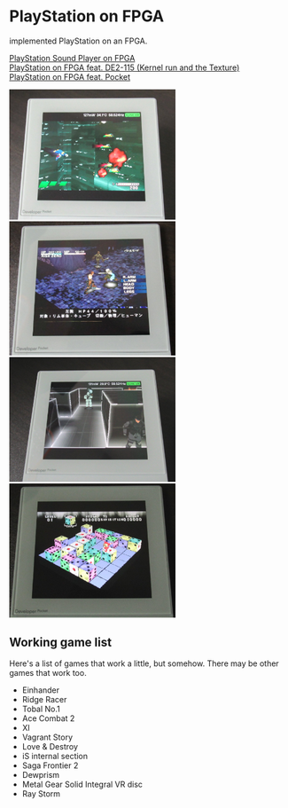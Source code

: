 # PlayStation on FPGA
implemented PlayStation on an FPGA.  

<!--
When executing with the Terasic DE2-115 FPGA board, write the BIOS of SCPH-5500 to address 0 of the flash memory.
Reset is BUTTON 0.  
<pre>
 SW17 SW16:
  0    0     SONY logo -> PS logo.
  0    1     My polygon demo.
  1    0     SONY logo -> "Not a PlayStation standard disc"
  1    1     SONY logo -> Main menu view.
</pre>
-->

<a target=_blank href="https://pgate1.at-ninja.jp/PSX_on_FPGA/">PlayStation Sound Player on FPGA</a>  
<a target=_blank href="https://www.youtube.com/watch?v=2PupKQtSOCA">PlayStation on FPGA feat. DE2-115 (Kernel run and the Texture)</a>  
<a target=_blank href="https://www.youtube.com/watch?v=xV6hRjSPIlo">PlayStation on FPGA feat. Pocket</a>
  
<!--
2019/11/12  
Run BIOS.  
<img width=600 src="https://pgate1.at-ninja.jp/PSX_on_FPGA/github_img/20191112_sony.jpg">

2020/07/09  
Add texture and dither.  
<img width=600 src="https://pgate1.at-ninja.jp/PSX_on_FPGA/github_img/20200717_VGA_ok.jpg">

2020/09/05  
Add CDROM controller.  
<img width=600 src="https://pgate1.at-ninja.jp/PSX_on_FPGA/github_img/20200905_NotPlayStationDisc.jpg">

2021/02/25  
Add geometry engine for viewing PS logo.  
<img width=600 src="https://pgate1.at-ninja.jp/PSX_on_FPGA/github_img/PS_20210225_ok.jpg">
  
Tobal No.1 play  
<img width=600 src="https://pgate1.at-ninja.jp/PSX_on_FPGA/github_img/v_TobalNo1.jpg">
  
Einhander play  
<img width=600 src="https://pgate1.at-ninja.jp/PSX_on_FPGA/github_img/v_Einhander.jpg">
  
Metalgear Solid demo  
<img width=600 src="https://pgate1.at-ninja.jp/PSX_on_FPGA/github_img/v_MetalgearSolid.jpg">
  
2022/03/27  
Add MemoryCard Controller for Saga Frontier 2.  
<img width=600 src="https://pgate1.at-ninja.jp/PSX_on_FPGA/github_img/v_SagaFrontier2.jpg">
-->

<img width=300 src="img/20230129_Einhander.jpg"><img width=300 src="img/20230318_VagrantStory.jpg">
<img width=300 src="img/20230201_MetalGearSolid.jpg"><img width=300 src="img/20230318_XI.jpg">

## Working game list

Here's a list of games that work a little, but somehow.
There may be other games that work too.

- Einhander
- Ridge Racer
- Tobal No.1
- Ace Combat 2
- XI
- Vagrant Story
- Love & Destroy
- iS internal section
- Saga Frontier 2
- Dewprism
- Metal Gear Solid Integral VR disc
- Ray Storm

